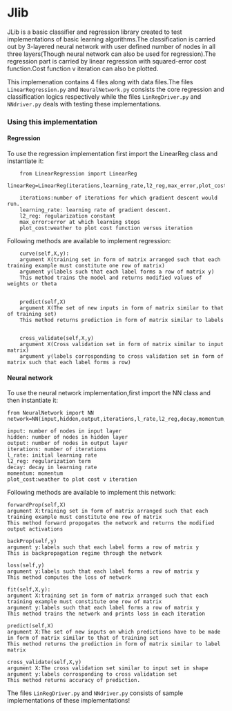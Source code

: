 # Jlib
JLib is a basic classifier and regression library created to test implementations of basic learning algorithms.The classification is carried out by 3-layered neural network with user defined number of nodes in all three layers(Though neural network can also be used for regression).The regression part is carried by linear regression with squared-error cost function.Cost function v iteration can also be plotted.

This implemenation contains 4 files along with data files.The files `LinearRegression.py` and `NeuralNetwork.py` consists the core regression and classification logics respectively while the files `LinRegDriver.py` and `NNdriver.py` deals with testing these implementations.

### Using this implementation

#### Regression
To use the regression implementation first import the LinearReg class and instantiate it:
        
        from LinearRegression import LinearReg
        linearReg=LinearReg(iterations,learning_rate,l2_reg,max_error,plot_cost)
        
        iterations:number of iterations for which gradient descent would run.
        learning_rate: learning rate of gradient descent.
        l2_reg: regularization constant
        max_error:error at which learning stops
        plot_cost:weather to plot cost function versus iteration
  
  Following methods are available to implement regression:
  
        curve(self,X,y):
        argument X(training set in form of matrix arranged such that each training example must constitute one row of matrix)
        argument y(labels such that each label forms a row of matrix y)
        This method trains the model and returns modified values of weights or theta
        
        
        predict(self,X)
        argument X(The set of new inputs in form of matrix similar to that of training set)
        This method returns prediction in form of matrix similar to labels
        
        
        cross_validate(self,X,y)
        argument X(Cross validation set in form of matrix similar to input matrix)
        argument y(labels corrosponding to cross validation set in form of matrix such that each label forms a row)
 
 
 #### Neural network
 
To use the neural network implementation,first import the NN class and then instantiate it:
          
    from NeuralNetwork import NN
    network=NN(input,hidden,output,iterations,l_rate,l2_reg,decay,momentum,plot_cost)
    
    input: number of nodes in input layer
    hidden: number of nodes in hidden layer
    output: number of nodes in output layer
    iterations: number of iterations
    l_rate: initial learning rate
    l2_reg: regularization term
    decay: decay in learning rate
    momentum: momentum
    plot_cost:weather to plot cost v iteration
    
Following methods are available to implement this network:
    
    forwardProp(self,X)
    argument X:training set in form of matrix arranged such that each training example must constitute one row of matrix
    This method forward propogates the network and returns the modified output activations
    
    backProp(self,y)
    argument y:labels such that each label forms a row of matrix y
    This is backpropagation regime through the network
    
    loss(self,y)
    argument y:labels such that each label forms a row of matrix y
    This method computes the loss of network
    
    fit(self,X,y):
    argument X:training set in form of matrix arranged such that each training example must constitute one row of matrix
    argument y:labels such that each label forms a row of matrix y
    This method trains the network and prints loss in each iteration
    
    predict(self,X)
    argument X:The set of new inputs on which predictions have to be made in form of matrix similar to that of training set
    This method returns the prediction in form of matrix similar to label matrix
    
    cross_validate(self,X,y)
    argument X:The cross validation set similar to input set in shape
    argument y:labels corrosponding to cross validation set
    This method returns accuracy of prediction.

The files `LinRegDriver.py` and `NNdriver.py` consists of sample implementations of these implementations!
    


 
       
        
        
